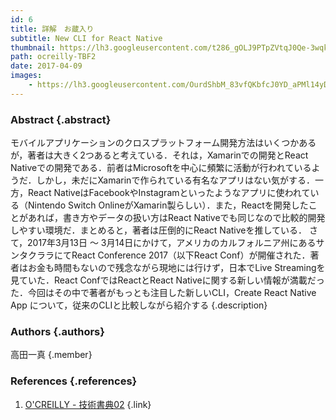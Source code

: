 ```yaml
---
id: 6
title: 詳解　お蔵入り
subtitle: New CLI for React Native
thumbnail: https://lh3.googleusercontent.com/t286_gOLJ9PTpZVtqJ0Qe-3wqkt-MpGlXWItgcFUQRyerIKl5nyHS0k85ka03KtJCyMWeBv5ybGhsbvMKQaowftxDqy3gYKXkGh2Y7zfb5wIeNseJd5miJHQp9JYa3QzX18EQVQhFjJMTbdUQdIRHbvh3zR75p_KP19MjMdHZOQG2Uf8d2ZP_s2d-mqFhmt3tndsMZPisZQxUm7z9PavDftO8SES35Zzg0BsfphLNQyvjXFOc-QXL8BVnIXDA45q-t4kGf2ekLIORZIz3EVchm1D_v-rtjKp5riL5lPqPhpQTp89Qu6MudBya8wl-GKDrDYLmb2nyvF2-Frb2sAM0NuQ33cMOr8p9Bbahnfl_KfnZp4gcJ5hZSr1GtMmiwTU0ixK32q17Fv41kgF1Qhfsrd8X1zm83kd9P2JMRLMaBt9OWCEZZ9tRzrR_BsURWIER6M9dntegPScsoW0875jux_3zGpcvGSHlz8Wdkp_hjuaOGudgzjXWt9EjXMX5-oPlGjBSNii9ePrT7Wbk15rz8qdrNER-gBOX4P6xc9ztBjJKiBpQP7IBlcA3crC2MkmZl2RbvgpIwPTWwIO2l9z-sGJVCGEFbGmZ21IQCeb=w1024-h768-rp
path: ocreilly-TBF2
date: 2017-04-09
images:
    - https://lh3.googleusercontent.com/OurdShbM_83vfQKbfcJ0YD_aPMl14yD54TG5Jq0b0WfU6nE2FCCcK5KgSrLaq4jpykaXOl45L2oMzJL8SJjaiAGOmS5lHHeZl_ZAdFD4qrlukka6vG9BDzvN1pufKx5_aUb56waTPR_BQFzJ2kNB_h1qB1hL68tu9rkER3NxwF08pUr526gZBDK9VrGTfn8DcLbFMK3kEv6vpCpZHw-5G7rLqKUHHWcifWUA0NfuVEjASJR9Nhhbx1_r5nVcGcnd2NrefwKzBPLtdYNYyBHOUL9wU4E8is2zLRszySroKdC_3nxauhJs17BJEJXHX44bopabiobF2KZdBsThD3jcx5on-MfO58Cb6cP7uIBFyRo2MTBCC9R8Nxks87MErrpDHU6wKoUds5tq7wpabX3k_Y3kbyJu9UCKr8RLz8f567CMy-klpOrEstfN2eF_fRuJC3cUFxoOXBL5ll7VyUBNV679pB_hzGJD1D8LkC7VHqnTwaSzIoR8UASFMm9M6RPSuxjgrv7qWQuVZ4Zj9RSee3CrLz3hRw4V_eyhpxeJBMecqZ-UWbOenz-3tcTzqzF1uk7UDLX1Phhq0_ckIvfZ6UElMb2uTMtmVxy6B5Jb=w1920-h1080-rp
---
```


### Abstract {.abstract}

モバイルアプリケーションのクロスプラットフォーム開発方法はいくつかあるが，著者は大きく2つあると考えている．それは，Xamarinでの開発とReact Nativeでの開発である．前者はMicrosoftを中心に頻繁に活動が行われているようだ．しかし，未だにXamarinで作られている有名なアプリはない気がする．一方，React NativeはFacebookやInstagramといったようなアプリに使われている（Nintendo Switch OnlineがXamarin製らしい）．また，Reactを開発したことがあれば，書き方やデータの扱い方はReact Nativeでも同じなので比較的開発しやすい環境だ．まとめると，著者は圧倒的にReact Nativeを推している． さて，2017年3月13日 〜 3月14日にかけて，アメリカのカルフォルニア州にあるサンタクララにてReact Conference 2017（以下React Conf）が開催された．著者はお金も時間もないので残念ながら現地には行けず，日本でLive Streamingを見ていた．React ConfではReactとReact Nativeに関する新しい情報が満載だった．今回はその中で著者がもっとも注目した新しいCLI，Create React Native App について，従来のCLIと比較しながら紹介する {.description}

### Authors {.authors}

高田一真 {.member}

### References {.references}

1. [O'CREILLY - 技術書典02](https://ocreilly.meiji-ncc.tech/TBF02/) {.link}
